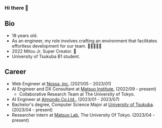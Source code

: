 ### Hi there 👋

## Bio
- 18 years old.
- As an engineer, my role involves crafting an environment that facilitates effortless development for our team. 🧑‍💻👩‍💻✨
- 2022 Mitou Jr. Super Creator. 📡
- University of Tsukuba B1 student.

## Career
- Web Engineer at [Nossa, inc.](https://www.nossa.co.jp) (2021/05 - 2023/01)
- AI Engineer and DX Consultant at [Matsuo Institute.](https://matsuo-institute.com) (2022/09 - present)
  - Collaborative Research Team at The University of Tokyo.
- AI Engineer at [Almondo Co.Ltd,.](http://almondotech.com/) (2023/01 - 2023/07)
- Bachelor's degree, Computer Science Major at [University of Tsukuba](https://www.tsukuba.ac.jp/en/). (2023/04 - present)
- Researcher intern at [Matsuo Lab](https://weblab.t.u-tokyo.ac.jp), The University Of Tokyo. (2023/04 - present)
